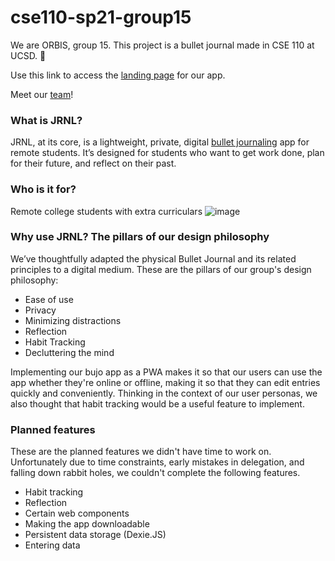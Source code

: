 # cse110-sp21-group15

We are ORBIS, group 15. This project is a bullet journal made in CSE 110 at UCSD. 📓  

Use this link to access the [landing page](https://jrnl-site.netlify.app/) for our app.

Meet our [team](./admin/team.md)!

### What is JRNL?

JRNL, at its core, is a lightweight, private, digital [bullet journaling](www.bulletjournal.com) app for remote students. It’s designed for students who want to get work done, plan for their future, and reflect on their past. 

### Who is it for?

Remote college students with extra curriculars
![image](https://user-images.githubusercontent.com/44106252/121780201-226a1100-cb54-11eb-87ff-f83a998935c8.png)
### Why use JRNL? The pillars of our design philosophy

We’ve thoughtfully adapted the physical Bullet Journal and its related principles to a digital medium. These are the pillars of our group's design philosophy:

 - Ease of use
 - Privacy
 - Minimizing distractions
 - Reflection
 - Habit Tracking
 - Decluttering the mind

 Implementing our bujo app as a PWA makes it so that our users can use the app whether they're online or offline, making it so that they can edit entries quickly and conveniently. Thinking in the context of our user personas, we also thought that habit tracking would be a useful feature to implement. 

 ### Planned features 

 These are the planned features we didn't have time to work on. Unfortunately due to time constraints, early mistakes in delegation, and falling down rabbit holes, we couldn't complete the following features. 

  - Habit tracking
  - Reflection
  - Certain web components
  - Making the app downloadable
  - Persistent data storage (Dexie.JS)
  - Entering data



